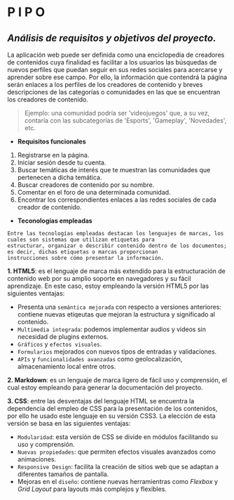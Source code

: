 # P I P O

## ***Análisis de requisitos y objetivos del proyecto.***

La aplicación web puede ser definida como una enciclopedia de creadores de contenidos cuya finalidad es facilitar a los usuarios las búsquedas de nuevos perfiles que puedan seguir en sus redes sociales para acercarse y aprender sobre ese campo. Por ello, la información que contendrá la página serán enlaces a los perfiles de los creadores de contenido y breves descripciones de las categorías o comunidades en las que se encuentran los creadores de contenido.

> Ejemplo: una comunidad podría ser 'videojuegos' que, a su vez, contaría con las subcategorías de 'Esports', 'Gameplay', 'Novedades', etc.

- **Requisitos funcionales**  

1. Registrarse en la página.
2. Iniciar sesión desde tu cuenta.
3. Buscar temáticas de interés que te muestran las comunidades que pertenecen a dicha temática.
4. Buscar creadores de contenido por su nombre.
5. Comentar en el foro de una determinada comunidad.
6. Encontrar los correspondientes enlaces a las redes sociales de cada creador de contenido.
     

- **Teconologías empleadas**
```
Entre las tecnologías empleadas destacan los lenguajes de marcas, los cuales son sistemas que utilizan etiquetas para
estructurar, organizar o describir contenido dentro de los documentos; es decir, dichas etiquetas o marcas proporcionan
instrucciones sobre cómo presentar la información.
```
  **1. HTML5**: es el lenguaje de marca más extendido para la estructuración de contenido web por su amplio soporte en navegadores
y su fácil aprendizaje. En este caso, estoy empleando la versión HTML5 por las siguientes ventajas:
  - Presenta una `semántica mejorada` con respecto a versiones anteriores: contiene nuevas etiqeutas que mejoran la estructura
y significado al contenido.
  - `Multimedia integrada`: podemos implementar audios y videos sin necesidad de plugins externos.
  - `Gráficos` y `efectos visuales`.
  - `Formularios` mejorados con nuevos tipos de entradas y validaciones.
  - `APIs` y `funcionalidades avanzadas` como geolocalización, almacenamiento local entre otros.

  **2. Markdown**: es un lenguaje de marca ligero de fácil uso y comprensión, el cual estoy empleando para generar la documentación
del proyecto. 

  **3. CSS**: entre las desventajas del lenguaje HTML se encuentra la dependencia del empleo de CSS para la presentación de los 
contenidos, por ello he usado este lenguaje en su versión CSS3. La elección de esta versión se basa en las siguientes ventajas:
  - `Modularidad`: esta versión de CSS se divide en módulos facilitando su uso y comprensión.
  - `Nuevas propiedades`: que permiten efectos visuales avanzados como animaciones.
  - `Responsive Design`: facilita la creación de sitios web que se adaptan a diferentes tamaños de pantalla.
  - Mejoras en el `diseño`: contiene nuevas herramientras como *Flexbox* y *Grid Layout* para layouts más complejos y flexibles.
 
